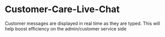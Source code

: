 # Customer-Care-Live-Chat
Customer messages are displayed in real time as they are typed. This will help boost efficiency on the admin/customer service side

